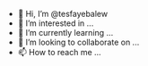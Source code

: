 - 👋 Hi, I’m @tesfayebalew
- 👀 I’m interested in ...
- 🌱 I’m currently learning ...
- 💞️ I’m looking to collaborate on ...
- 📫 How to reach me ...

<!---
tesfayebalew/tesfayebalew is a ✨ special ✨ repository because its `README.md` (this file) appears on your GitHub profile.
You can click the Preview link to take a look at your changes.
--->
